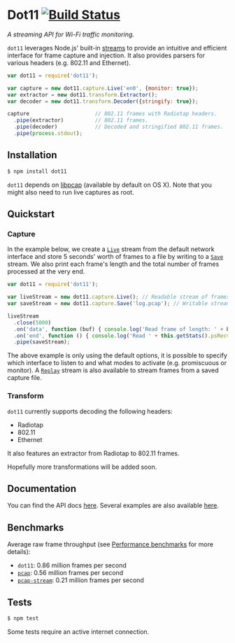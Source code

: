 # Dot11 [![Build Status](https://travis-ci.org/mtth/dot11.svg?branch=master)](https://travis-ci.org/mtth/dot11)

*A streaming API for Wi-Fi traffic monitoring.*

`dot11` leverages Node.js' built-in
[streams](http://nodejs.org/api/stream.html) to provide an intuitive and
efficient interface for frame capture and injection. It also provides parsers
for various headers (e.g. 802.11 and Ethernet).

```javascript
var dot11 = require('dot11');

var capture = new dot11.capture.Live('en0', {monitor: true});
var extractor = new dot11.transform.Extractor();
var decoder = new dot11.transform.Decoder({stringify: true});

capture                     // 802.11 frames with Radiotap headers.
  .pipe(extractor)          // 802.11 frames.
  .pipe(decoder)            // Decoded and stringified 802.11 frames.
  .pipe(process.stdout);
```


## Installation

```bash
$ npm install dot11
```

`dot11` depends on [libpcap](http://www.tcpdump.org/) (available by default on
OS X). Note that you might also need to run live captures as root.


## Quickstart

### Capture

In the example below, we create a
[`Live`](https://github.com/mtth/dot11/blob/master/doc/api.md#class-dot11capturelive)
stream from the default network interface and store 5 seconds' worth of frames to
a file by writing to a
[`Save`](https://github.com/mtth/dot11/blob/master/doc/api.md#class-dot11capturesave)
stream. We also print each frame's length and the total number of frames
processed at the very end.

```javascript
var dot11 = require('dot11');

var liveStream = new dot11.capture.Live(); // Readable stream of frames.
var saveStream = new dot11.capture.Save('log.pcap'); // Writable stream.

liveStream
  .close(5000)
  .on('data', function (buf) { console.log('Read frame of length: ' + buf.length); })
  .on('end', function () { console.log('Read ' + this.getStats().psRecv + ' frames!'); })
  .pipe(saveStream);
```

The above example is only using the default options, it is possible to specify
which interface to listen to and what modes to activate (e.g. promiscuous or
monitor). A
[`Replay`](https://github.com/mtth/dot11/blob/master/doc/api.md#class-dot11capturereplay)
stream is also available to stream frames from a saved capture file.

### Transform

`dot11` currently supports decoding the following headers:

+ Radiotap
+ 802.11
+ Ethernet

It also features an extractor from Radiotap to 802.11 frames.

Hopefully more transformations will be added soon.


## Documentation

You can find the API docs
[here](https://github.com/mtth/dot11/blob/master/doc/api.md). Several examples are also available [here](https://github.com/mtth/dot11/blob/master/doc/examples.md).


## Benchmarks

Average raw frame throughput (see [Performance
benchmarks](https://github.com/mtth/dot11/blob/master/doc/perf.md) for more
details):

+ `dot11`: 0.86 million frames per second
+ [`pcap`](https://github.com/mranney/node_pcap): 0.56 million frames per second
+ [`pcap-stream`](https://github.com/wanderview/node-pcap-stream): 0.21 million frames per second

## Tests

```bash
$ npm test
```

Some tests require an active internet connection.
